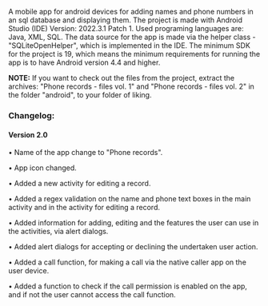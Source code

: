 A mobile app for android devices for adding names and phone numbers in an sql database and displaying them.
The project is made with Android Studio (IDE) Version: 2022.3.1 Patch 1. Used programing languages are: Java, XML, SQL. The data source for the app is made via the helper class - "SQLiteOpenHelper", which is implemented in the IDE.
The minimum SDK for the project is 19, which means the minimum requirements for running the app is to have Android version 4.4 and higher.
<p><b>NOTE:</b> If you want to check out the files from the project, extract the archives: "Phone records - files vol. 1" and "Phone records - files vol. 2" in the folder "android", to your folder of liking.</p>

<h3>Changelog:</h3>
<h4>Version 2.0</h4>
<p>• Name of the app change to "Phone records".</p>
<p>• App icon changed.</p>
<p>• Added a new activity for editing a record.</p>
<p>• Added a regex validation on the name and phone text boxes in the main activity and in the activity for editing a record.</p>
<p>• Added information for adding, editing and the features the user can use in the activities, via alert dialogs.</p>
<p>• Added alert dialogs for accepting or declining the undertaken user action.</p>
<p>• Added a call function, for making a call via the native caller app on the user device.</p>
<p>• Added a function to check if the call permission is enabled on the app, and if not the user cannot access the call function.</p>

